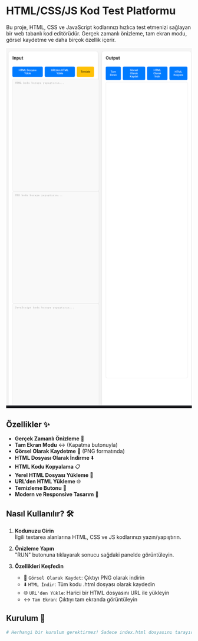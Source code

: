 # HTML/CSS/JS Kod Test Platformu

Bu proje, HTML, CSS ve JavaScript kodlarınızı hızlıca test etmenizi sağlayan bir web tabanlı kod editörüdür. Gerçek zamanlı önizleme, tam ekran modu, görsel kaydetme ve daha birçok özellik içerir.

![Örnek Görsel](https://raw.githubusercontent.com/mutix31/Html-code-tester/refs/heads/main/Screenshot_2025-02-01-01-25-49-472_com.android.chrome.png) <!-- Proje ekran görüntüsü ekleyin -->

## Özellikler ✨
- **Gerçek Zamanlı Önizleme** 🚀
- **Tam Ekran Modu** ↔️ (Kapatma butonuyla)
- **Görsel Olarak Kaydetme** 📸 (PNG formatında)
- **HTML Dosyası Olarak İndirme** ⬇️
- **HTML Kodu Kopyalama** 📋
- **Yerel HTML Dosyası Yükleme** 📂
- **URL'den HTML Yükleme** 🌐
- **Temizleme Butonu** 🧹
- **Modern ve Responsive Tasarım** 🎨

## Nasıl Kullanılır? 🛠️
1. **Kodunuzu Girin**  
   İlgili textarea alanlarına HTML, CSS ve JS kodlarınızı yazın/yapıştırın.
   
2. **Önizleme Yapın**  
   "RUN" butonuna tıklayarak sonucu sağdaki panelde görüntüleyin.

3. **Özellikleri Keşfedin**  
   - 📸 `Görsel Olarak Kaydet`: Çıktıyı PNG olarak indirin
   - ⬇️ `HTML İndir`: Tüm kodu .html dosyası olarak kaydedin
   - 🌐 `URL'den Yükle`: Harici bir HTML dosyasını URL ile yükleyin
   - ↔️ `Tam Ekran`: Çıktıyı tam ekranda görüntüleyin

## Kurulum 🔧
```bash
# Herhangi bir kurulum gerektirmez! Sadece index.html dosyasını tarayıcıda açın.

